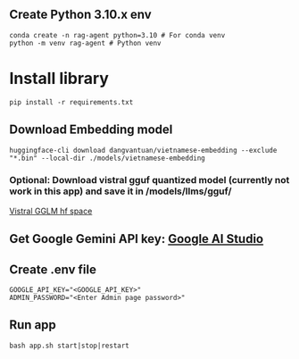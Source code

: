 ## Create Python 3.10.x env
```
conda create -n rag-agent python=3.10 # For conda venv
python -m venv rag-agent # Python venv
```
# Install library
```
pip install -r requirements.txt
```
## Download Embedding model
```
huggingface-cli download dangvantuan/vietnamese-embedding --exclude "*.bin" --local-dir ./models/vietnamese-embedding
```
### Optional: Download vistral gguf quantized model (currently not work in this app) and save it in /models/llms/gguf/
[Vistral GGLM hf space](https://huggingface.co/uonlp/Vistral-7B-Chat-gguf/tree/main)
## Get Google Gemini API key: [Google AI Studio](https://aistudio.google.com/app/apikey)
## Create .env file
```
GOOGLE_API_KEY="<GOOGLE_API_KEY>"
ADMIN_PASSWORD="<Enter Admin page password>"
```
## Run app
```
bash app.sh start|stop|restart
```